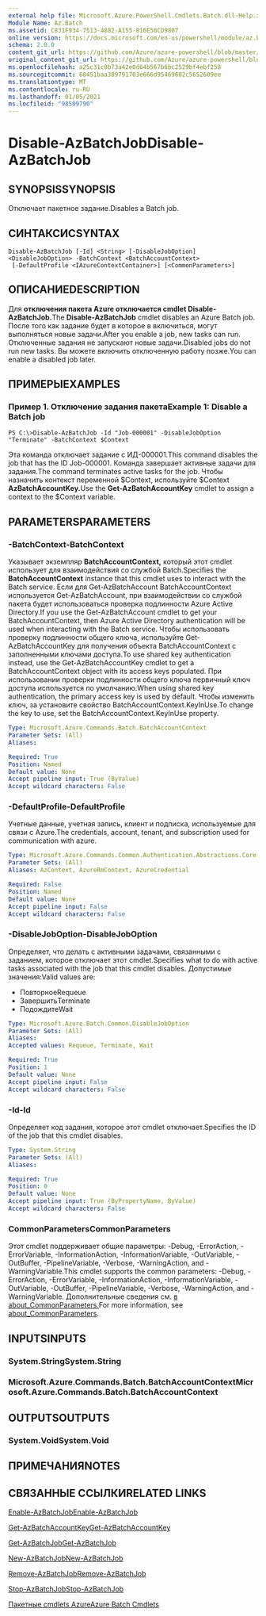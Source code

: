 ```yaml
---
external help file: Microsoft.Azure.PowerShell.Cmdlets.Batch.dll-Help.xml
Module Name: Az.Batch
ms.assetid: C831F934-7513-4882-A155-816E56CD9807
online version: https://docs.microsoft.com/en-us/powershell/module/az.batch/disable-azbatchjob
schema: 2.0.0
content_git_url: https://github.com/Azure/azure-powershell/blob/master/src/Batch/Batch/help/Disable-AzBatchJob.md
original_content_git_url: https://github.com/Azure/azure-powershell/blob/master/src/Batch/Batch/help/Disable-AzBatchJob.md
ms.openlocfilehash: a25c31c0b73a42e0d64b567b6bc2529bf4ebf258
ms.sourcegitcommit: 68451baa389791703e666d95469602c5652609ee
ms.translationtype: MT
ms.contentlocale: ru-RU
ms.lasthandoff: 01/05/2021
ms.locfileid: "98509790"
---
```

# <span data-ttu-id="6d7f5-101">Disable-AzBatchJob</span><span class="sxs-lookup"><span data-stu-id="6d7f5-101">Disable-AzBatchJob</span></span>

## <span data-ttu-id="6d7f5-102">SYNOPSIS</span><span class="sxs-lookup"><span data-stu-id="6d7f5-102">SYNOPSIS</span></span>
<span data-ttu-id="6d7f5-103">Отключает пакетное задание.</span><span class="sxs-lookup"><span data-stu-id="6d7f5-103">Disables a Batch job.</span></span>

## <span data-ttu-id="6d7f5-104">СИНТАКСИС</span><span class="sxs-lookup"><span data-stu-id="6d7f5-104">SYNTAX</span></span>

```
Disable-AzBatchJob [-Id] <String> [-DisableJobOption] <DisableJobOption> -BatchContext <BatchAccountContext>
 [-DefaultProfile <IAzureContextContainer>] [<CommonParameters>]
```

## <span data-ttu-id="6d7f5-105">ОПИСАНИЕ</span><span class="sxs-lookup"><span data-stu-id="6d7f5-105">DESCRIPTION</span></span>
<span data-ttu-id="6d7f5-106">Для **отключения пакета Azure отключается cmdlet Disable-AzBatchJob.**</span><span class="sxs-lookup"><span data-stu-id="6d7f5-106">The **Disable-AzBatchJob** cmdlet disables an Azure Batch job.</span></span>
<span data-ttu-id="6d7f5-107">После того как задание будет в которое в включиться, могут выполняться новые задачи.</span><span class="sxs-lookup"><span data-stu-id="6d7f5-107">After you enable a job, new tasks can run.</span></span>
<span data-ttu-id="6d7f5-108">Отключенные задания не запускают новые задачи.</span><span class="sxs-lookup"><span data-stu-id="6d7f5-108">Disabled jobs do not run new tasks.</span></span>
<span data-ttu-id="6d7f5-109">Вы можете включить отключенную работу позже.</span><span class="sxs-lookup"><span data-stu-id="6d7f5-109">You can enable a disabled job later.</span></span>

## <span data-ttu-id="6d7f5-110">ПРИМЕРЫ</span><span class="sxs-lookup"><span data-stu-id="6d7f5-110">EXAMPLES</span></span>

### <span data-ttu-id="6d7f5-111">Пример 1. Отключение задания пакета</span><span class="sxs-lookup"><span data-stu-id="6d7f5-111">Example 1: Disable a Batch job</span></span>
```
PS C:\>Disable-AzBatchJob -Id "Job-000001" -DisableJobOption "Terminate" -BatchContext $Context
```

<span data-ttu-id="6d7f5-112">Эта команда отключает задание с ИД-000001.</span><span class="sxs-lookup"><span data-stu-id="6d7f5-112">This command disables the job that has the ID Job-000001.</span></span>
<span data-ttu-id="6d7f5-113">Команда завершает активные задачи для задания.</span><span class="sxs-lookup"><span data-stu-id="6d7f5-113">The command terminates active tasks for the job.</span></span>
<span data-ttu-id="6d7f5-114">Чтобы назначить контекст переменной $Context, используйте $Context **AzBatchAccountKey.**</span><span class="sxs-lookup"><span data-stu-id="6d7f5-114">Use the **Get-AzBatchAccountKey** cmdlet to assign a context to the $Context variable.</span></span>

## <span data-ttu-id="6d7f5-115">PARAMETERS</span><span class="sxs-lookup"><span data-stu-id="6d7f5-115">PARAMETERS</span></span>

### <span data-ttu-id="6d7f5-116">-BatchContext</span><span class="sxs-lookup"><span data-stu-id="6d7f5-116">-BatchContext</span></span>
<span data-ttu-id="6d7f5-117">Указывает экземпляр **BatchAccountContext,** который этот cmdlet использует для взаимодействия со службой Batch.</span><span class="sxs-lookup"><span data-stu-id="6d7f5-117">Specifies the **BatchAccountContext** instance that this cmdlet uses to interact with the Batch service.</span></span>
<span data-ttu-id="6d7f5-118">Если для Get-AzBatchAccount BatchAccountContext используется Get-AzBatchAccount, при взаимодействии со службой пакета будет использоваться проверка подлинности Azure Active Directory.</span><span class="sxs-lookup"><span data-stu-id="6d7f5-118">If you use the Get-AzBatchAccount cmdlet to get your BatchAccountContext, then Azure Active Directory authentication will be used when interacting with the Batch service.</span></span> <span data-ttu-id="6d7f5-119">Чтобы использовать проверку подлинности общего ключа, используйте Get-AzBatchAccountKey для получения объекта BatchAccountContext с заполненными ключами доступа.</span><span class="sxs-lookup"><span data-stu-id="6d7f5-119">To use shared key authentication instead, use the Get-AzBatchAccountKey cmdlet to get a BatchAccountContext object with its access keys populated.</span></span> <span data-ttu-id="6d7f5-120">При использовании проверки подлинности общего ключа первичный ключ доступа используется по умолчанию.</span><span class="sxs-lookup"><span data-stu-id="6d7f5-120">When using shared key authentication, the primary access key is used by default.</span></span> <span data-ttu-id="6d7f5-121">Чтобы изменить ключ, за установите свойство BatchAccountContext.KeyInUse.</span><span class="sxs-lookup"><span data-stu-id="6d7f5-121">To change the key to use, set the BatchAccountContext.KeyInUse property.</span></span>

```yaml
Type: Microsoft.Azure.Commands.Batch.BatchAccountContext
Parameter Sets: (All)
Aliases:

Required: True
Position: Named
Default value: None
Accept pipeline input: True (ByValue)
Accept wildcard characters: False
```

### <span data-ttu-id="6d7f5-122">-DefaultProfile</span><span class="sxs-lookup"><span data-stu-id="6d7f5-122">-DefaultProfile</span></span>
<span data-ttu-id="6d7f5-123">Учетные данные, учетная запись, клиент и подписка, используемые для связи с Azure.</span><span class="sxs-lookup"><span data-stu-id="6d7f5-123">The credentials, account, tenant, and subscription used for communication with azure.</span></span>

```yaml
Type: Microsoft.Azure.Commands.Common.Authentication.Abstractions.Core.IAzureContextContainer
Parameter Sets: (All)
Aliases: AzContext, AzureRmContext, AzureCredential

Required: False
Position: Named
Default value: None
Accept pipeline input: False
Accept wildcard characters: False
```

### <span data-ttu-id="6d7f5-124">-DisableJobOption</span><span class="sxs-lookup"><span data-stu-id="6d7f5-124">-DisableJobOption</span></span>
<span data-ttu-id="6d7f5-125">Определяет, что делать с активными задачами, связанными с заданием, которое отключает этот cmdlet.</span><span class="sxs-lookup"><span data-stu-id="6d7f5-125">Specifies what to do with active tasks associated with the job that this cmdlet disables.</span></span>
<span data-ttu-id="6d7f5-126">Допустимые значения:</span><span class="sxs-lookup"><span data-stu-id="6d7f5-126">Valid values are:</span></span>
- <span data-ttu-id="6d7f5-127">Повторное</span><span class="sxs-lookup"><span data-stu-id="6d7f5-127">Requeue</span></span>
- <span data-ttu-id="6d7f5-128">Завершить</span><span class="sxs-lookup"><span data-stu-id="6d7f5-128">Terminate</span></span>
- <span data-ttu-id="6d7f5-129">Подождите</span><span class="sxs-lookup"><span data-stu-id="6d7f5-129">Wait</span></span>

```yaml
Type: Microsoft.Azure.Batch.Common.DisableJobOption
Parameter Sets: (All)
Aliases:
Accepted values: Requeue, Terminate, Wait

Required: True
Position: 1
Default value: None
Accept pipeline input: False
Accept wildcard characters: False
```

### <span data-ttu-id="6d7f5-130">-Id</span><span class="sxs-lookup"><span data-stu-id="6d7f5-130">-Id</span></span>
<span data-ttu-id="6d7f5-131">Определяет код задания, которое этот cmdlet отключает.</span><span class="sxs-lookup"><span data-stu-id="6d7f5-131">Specifies the ID of the job that this cmdlet disables.</span></span>

```yaml
Type: System.String
Parameter Sets: (All)
Aliases:

Required: True
Position: 0
Default value: None
Accept pipeline input: True (ByPropertyName, ByValue)
Accept wildcard characters: False
```

### <span data-ttu-id="6d7f5-132">CommonParameters</span><span class="sxs-lookup"><span data-stu-id="6d7f5-132">CommonParameters</span></span>
<span data-ttu-id="6d7f5-133">Этот cmdlet поддерживает общие параметры: -Debug, -ErrorAction, -ErrorVariable, -InformationAction, -InformationVariable, -OutVariable, -OutBuffer, -PipelineVariable, -Verbose, -WarningAction, and -WarningVariable.</span><span class="sxs-lookup"><span data-stu-id="6d7f5-133">This cmdlet supports the common parameters: -Debug, -ErrorAction, -ErrorVariable, -InformationAction, -InformationVariable, -OutVariable, -OutBuffer, -PipelineVariable, -Verbose, -WarningAction, and -WarningVariable.</span></span> <span data-ttu-id="6d7f5-134">Дополнительные сведения см. [в about_CommonParameters.](http://go.microsoft.com/fwlink/?LinkID=113216)</span><span class="sxs-lookup"><span data-stu-id="6d7f5-134">For more information, see [about_CommonParameters](http://go.microsoft.com/fwlink/?LinkID=113216).</span></span>

## <span data-ttu-id="6d7f5-135">INPUTS</span><span class="sxs-lookup"><span data-stu-id="6d7f5-135">INPUTS</span></span>

### <span data-ttu-id="6d7f5-136">System.String</span><span class="sxs-lookup"><span data-stu-id="6d7f5-136">System.String</span></span>

### <span data-ttu-id="6d7f5-137">Microsoft.Azure.Commands.Batch.BatchAccountContext</span><span class="sxs-lookup"><span data-stu-id="6d7f5-137">Microsoft.Azure.Commands.Batch.BatchAccountContext</span></span>

## <span data-ttu-id="6d7f5-138">OUTPUTS</span><span class="sxs-lookup"><span data-stu-id="6d7f5-138">OUTPUTS</span></span>

### <span data-ttu-id="6d7f5-139">System.Void</span><span class="sxs-lookup"><span data-stu-id="6d7f5-139">System.Void</span></span>

## <span data-ttu-id="6d7f5-140">ПРИМЕЧАНИЯ</span><span class="sxs-lookup"><span data-stu-id="6d7f5-140">NOTES</span></span>

## <span data-ttu-id="6d7f5-141">СВЯЗАННЫЕ ССЫЛКИ</span><span class="sxs-lookup"><span data-stu-id="6d7f5-141">RELATED LINKS</span></span>

[<span data-ttu-id="6d7f5-142">Enable-AzBatchJob</span><span class="sxs-lookup"><span data-stu-id="6d7f5-142">Enable-AzBatchJob</span></span>](./Enable-AzBatchJob.md)

[<span data-ttu-id="6d7f5-143">Get-AzBatchAccountKey</span><span class="sxs-lookup"><span data-stu-id="6d7f5-143">Get-AzBatchAccountKey</span></span>](./Get-AzBatchAccountKey.md)

[<span data-ttu-id="6d7f5-144">Get-AzBatchJob</span><span class="sxs-lookup"><span data-stu-id="6d7f5-144">Get-AzBatchJob</span></span>](./Get-AzBatchJob.md)

[<span data-ttu-id="6d7f5-145">New-AzBatchJob</span><span class="sxs-lookup"><span data-stu-id="6d7f5-145">New-AzBatchJob</span></span>](./New-AzBatchJob.md)

[<span data-ttu-id="6d7f5-146">Remove-AzBatchJob</span><span class="sxs-lookup"><span data-stu-id="6d7f5-146">Remove-AzBatchJob</span></span>](./Remove-AzBatchJob.md)

[<span data-ttu-id="6d7f5-147">Stop-AzBatchJob</span><span class="sxs-lookup"><span data-stu-id="6d7f5-147">Stop-AzBatchJob</span></span>](./Stop-AzBatchJob.md)

[<span data-ttu-id="6d7f5-148">Пакетные cmdlets Azure</span><span class="sxs-lookup"><span data-stu-id="6d7f5-148">Azure Batch Cmdlets</span></span>](/powershell/module/Az.Batch/)
